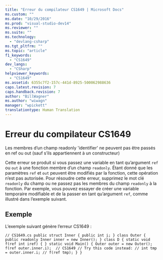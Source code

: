 ```yaml
---
title: "Erreur du compilateur CS1649 | Microsoft Docs"
ms.custom: ""
ms.date: "10/29/2016"
ms.prod: "visual-studio-dev14"
ms.reviewer: ""
ms.suite: ""
ms.technology: 
  - "devlang-csharp"
ms.tgt_pltfrm: ""
ms.topic: "article"
f1_keywords: 
  - "CS1649"
dev_langs: 
  - "CSharp"
helpviewer_keywords: 
  - "CS1649"
ms.assetid: 6355c7f2-157c-441d-8925-500062988636
caps.latest.revision: 7
caps.handback.revision: 7
author: "BillWagner"
ms.author: "wiwagn"
manager: "wpickett"
translationtype: Human Translation
---
```

# Erreur du compilateur CS1649
Les membres d’un champ readonly 'identifier' ne peuvent pas être passés en ref ou out \(sauf s’ils appartiennent à un constructeur\)  
  
 Cette erreur se produit si vous passez une variable en tant qu’argument `ref` ou `out` à une fonction membre d’un champ `readonly`. Étant donné que les paramètres `ref` et `out` peuvent être modifiés par la fonction, cette opération n’est pas autorisée. Pour résoudre cette erreur, supprimez le mot clé `readonly` du champ ou ne passez pas les membres du champ `readonly` à la fonction. Par exemple, vous pouvez essayer de créer une variable temporaire modifiable et de la passer en tant qu’argument `ref`, comme illustré dans l’exemple suivant.  
  
## Exemple  
 L’exemple suivant génère l’erreur CS1649 :  
  
```  
// CS1649.cs public struct Inner { public int i; } class Outer { public readonly Inner inner = new Inner(); } class D { static void f(ref int iref) { } static void Main() { Outer outer = new Outer(); f(ref outer.inner.i);  // CS1649 // Try this code instead: // int tmp = outer.inner.i; // f(ref tmp); } }  
```